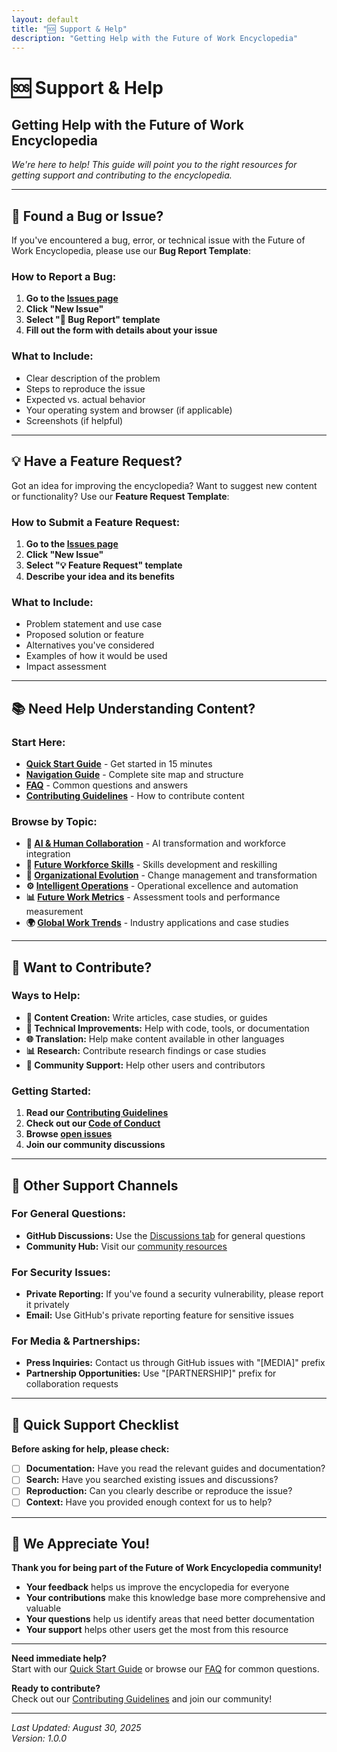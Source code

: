 ```yaml
---
layout: default
title: "🆘 Support & Help"
description: "Getting Help with the Future of Work Encyclopedia"
---
```


# 🆘 Support & Help
## **Getting Help with the Future of Work Encyclopedia**

*We're here to help! This guide will point you to the right resources for getting support and contributing to the encyclopedia.*

---

## 🐛 **Found a Bug or Issue?**

If you've encountered a bug, error, or technical issue with the Future of Work Encyclopedia, please use our **Bug Report Template**:

### **How to Report a Bug:**
1. **Go to the [Issues page](https://github.com/tatianathevisionary/future-of-work/issues)**
2. **Click "New Issue"**
3. **Select "🐛 Bug Report" template**
4. **Fill out the form with details about your issue**

### **What to Include:**
- Clear description of the problem
- Steps to reproduce the issue
- Expected vs. actual behavior
- Your operating system and browser (if applicable)
- Screenshots (if helpful)

---

## 💡 **Have a Feature Request?**

Got an idea for improving the encyclopedia? Want to suggest new content or functionality? Use our **Feature Request Template**:

### **How to Submit a Feature Request:**
1. **Go to the [Issues page](https://github.com/tatianathevisionary/future-of-work/issues)**
2. **Click "New Issue"**
3. **Select "💡 Feature Request" template**
4. **Describe your idea and its benefits**

### **What to Include:**
- Problem statement and use case
- Proposed solution or feature
- Alternatives you've considered
- Examples of how it would be used
- Impact assessment

---

## 📚 **Need Help Understanding Content?**

### **Start Here:**
- **[Quick Start Guide](QUICK-START.md)** - Get started in 15 minutes
- **[Navigation Guide](NAVIGATION.md)** - Complete site map and structure
- **[FAQ](FAQ.md)** - Common questions and answers
- **[Contributing Guidelines](CONTRIBUTING.md)** - How to contribute content

### **Browse by Topic:**
- **🤖 [AI & Human Collaboration](01-ai-human-collaboration/)** - AI transformation and workforce integration
- **👥 [Future Workforce Skills](02-future-workforce-skills/)** - Skills development and reskilling
- **🏢 [Organizational Evolution](03-organizational-evolution/)** - Change management and transformation
- **⚙️ [Intelligent Operations](04-intelligent-operations/)** - Operational excellence and automation
- **📊 [Future Work Metrics](05-future-work-metrics/)** - Assessment tools and performance measurement
- **🌍 [Global Work Trends](06-global-work-trends/)** - Industry applications and case studies

---

## 🤝 **Want to Contribute?**

### **Ways to Help:**
- **📝 Content Creation:** Write articles, case studies, or guides
- **🔧 Technical Improvements:** Help with code, tools, or documentation
- **🌐 Translation:** Help make content available in other languages
- **📊 Research:** Contribute research findings or case studies
- **💬 Community Support:** Help other users and contributors

### **Getting Started:**
1. **Read our [Contributing Guidelines](CONTRIBUTING.md)**
2. **Check out our [Code of Conduct](CODE_OF_CONDUCT.md)**
3. **Browse [open issues](https://github.com/tatianathevisionary/future-of-work/issues)**
4. **Join our community discussions**

---

## 📧 **Other Support Channels**

### **For General Questions:**
- **GitHub Discussions:** Use the [Discussions tab](https://github.com/tatianathevisionary/future-of-work/discussions) for general questions
- **Community Hub:** Visit our [community resources](06-global-work-trends/community-hub/)

### **For Security Issues:**
- **Private Reporting:** If you've found a security vulnerability, please report it privately
- **Email:** Use GitHub's private reporting feature for sensitive issues

### **For Media & Partnerships:**
- **Press Inquiries:** Contact us through GitHub issues with "[MEDIA]" prefix
- **Partnership Opportunities:** Use "[PARTNERSHIP]" prefix for collaboration requests

---

## 🚀 **Quick Support Checklist**

**Before asking for help, please check:**

- [ ] **Documentation:** Have you read the relevant guides and documentation?
- [ ] **Search:** Have you searched existing issues and discussions?
- [ ] **Reproduction:** Can you clearly describe or reproduce the issue?
- [ ] **Context:** Have you provided enough context for us to help?

---

## 💖 **We Appreciate You!**

**Thank you for being part of the Future of Work Encyclopedia community!**

- **Your feedback** helps us improve the encyclopedia for everyone
- **Your contributions** make this knowledge base more comprehensive and valuable
- **Your questions** help us identify areas that need better documentation
- **Your support** helps other users get the most from this resource

---

**Need immediate help?**  
Start with our [Quick Start Guide](QUICK-START.md) or browse our [FAQ](FAQ.md) for common questions.

**Ready to contribute?**  
Check out our [Contributing Guidelines](CONTRIBUTING.md) and join our community!

---

*Last Updated: August 30, 2025*  
*Version: 1.0.0*
